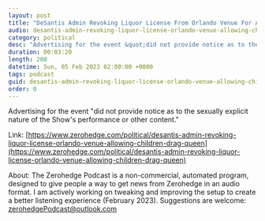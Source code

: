 ```yaml
---
layout: post
title: "DeSantis Admin Revoking Liquor License From Orlando Venue For Allowing Children At 'Drag Queen Christmas'"
audio: desantis-admin-revoking-liquor-license-orlando-venue-allowing-children-drag-queen-8
category: political
desc: "Advertising for the event &quot;did not provide notice as to the sexually explicit nature of the Show's performance or other content.&quot;"
duration: 00:03:20
length: 200
datetime: Sun, 05 Feb 2023 02:00:00 +0000
tags: podcast
guid: desantis-admin-revoking-liquor-license-orlando-venue-allowing-children-drag-queen-0
order: 0
---
```

Advertising for the event &quot;did not provide notice as to the sexually explicit nature of the Show's performance or other content.&quot;

Link: [https://www.zerohedge.com/political/desantis-admin-revoking-liquor-license-orlando-venue-allowing-children-drag-queen](https://www.zerohedge.com/political/desantis-admin-revoking-liquor-license-orlando-venue-allowing-children-drag-queen)

About: The Zerohedge Podcast is a non-commercial, automated program, designed to give people a way to get news from Zerohedge in an audio format.  I am actively working on tweaking and improving the setup to create a better listening experience (February 2023).  Suggestions are welcome: [zerohedgePodcast@outlook.com](mailto:zerohedgePodcast@outlook.com)